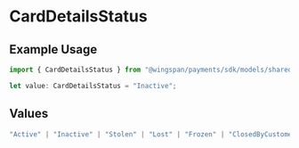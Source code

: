 # CardDetailsStatus

## Example Usage

```typescript
import { CardDetailsStatus } from "@wingspan/payments/sdk/models/shared";

let value: CardDetailsStatus = "Inactive";
```

## Values

```typescript
"Active" | "Inactive" | "Stolen" | "Lost" | "Frozen" | "ClosedByCustomer" | "SuspectedFraud"
```